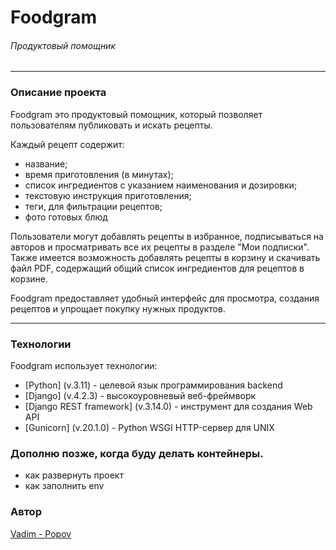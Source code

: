 # __Foodgram__ 

###### Продуктовый помощник 
___

### Описание проекта

Foodgram это продуктовый помощник, который позволяет пользователям публиковать и искать рецепты.

Каждый рецепт содержит:
- название;
- время приготовления (в минутах);
- список ингредиентов с указанием наименования и дозировки;
- текстовую инструкция приготовления;
- теги, для фильтрации рецептов;
- фото готовых блюд

Пользователи могут добавлять рецепты в избранное, подписываться на авторов и просматривать все их рецепты в разделе "Мои подписки". Также имеется возможность добавлять рецепты в корзину и скачивать файл PDF, содержащий общий список ингредиентов для рецептов в корзине.

Foodgram предоставляет удобный интерфейс для просмотра, создания рецептов и упрощает покупку нужных продуктов.

___

### Технологии

Foodgram использует технологии:

- [Python] (v.3.11) - целевой язык программирования backend
- [Django] (v.4.2.3) - высокоуровневый веб-фреймворк
- [Django REST framework] (v.3.14.0) - инструмент для создания Web API
- [Gunicorn] (v.20.1.0) - Python WSGI HTTP-сервер для UNIX

### Дополню позже, когда буду делать контейнеры. 
- как развернуть проект
- как заполнить env

### Автор
[Vadim - Popov](https://github.com/Vadim-Popov)